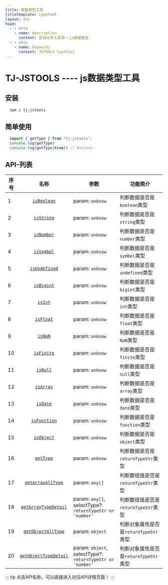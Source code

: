 ```yaml
---
title: 数据类型工具
titleTemplate: typeTool
layout: doc
head:
  - - meta
    - name: description
      content: 前端业务工具库——js数据类型
  - - meta
    - name: keywords
      content: JSTOOLS typeTool
---
```


# TJ-JSTOOLS ---- js数据类型工具

## 安装

```sh
  npm i tj-jstools
```
## 简单使用

```js {1,3}
  import { getType } from "tj-jstools";
  console.log(getType)
  console.log(getType(true)) // boolean
```

## API-列表


| 序号 |    名称     | 参数            | 功能简介                    |
| ---- | :--------------: | --------------- | --------------------------- |
| 1    | [`isBoolean`](./isBoolean.html) | param: `unknow` | 判断数据是否是`boolean`类型 |
| 2    | [`isString`](./isString.html)  | param: `unknow` | 判断数据是否是`string`类型  |
| 3    | [`isNumber`](./isNumber.html)  | param: `unknow` | 判断数据是否是`number`类型  |
| 4    | [`isSymbol`](./isSymbol.html)  | param: `unknow` | 判断数据是否是`symbol`类型  |
| 5    | [`isUndefined`](./isUndefined.html)  | param: `unknow` | 判断数据是否是`undefined`类型  |
| 6    | [`isBigint`](./isBigint.html)  | param: `unknow` | 判断数据是否是`bigint`类型  |
| 7    | [`isInt`](./isInt.html)  | param: `unknow` | 判断数据是否是`int`类型  |
| 8    | [`isFloat`](./isFloat.html)  | param: `unknow` | 判断数据是否是`float`类型  |
| 9    | [`isNaN`](./isNaN.html)  | param: `unknow` | 判断数据是否是`NaN`类型  |
| 10    | [`isFinite`](./isFinite.html)  | param: `unknow` | 判断数据是否是`finite`类型  |
| 11   | [`isNull`](./isNull.html)  | param: `unknow` | 判断数据是否是`null`类型  |
| 12   | [`isArray`](./isArray.html)  | param: `unknow` | 判断数据是否是`array`类型  |
| 13   | [`isDate`](./isDate.html)  | param: `unknow` | 判断数据是否是`date`类型  |
| 14   | [`isFunction`](./isFunction.html)  | param: `unknow` | 判断数据是否是`function`类型  |
| 15   | [`isObject`](./isObject.html)  | param: `unknow` | 判断数据是否是`object`类型  |
| 16   | [`getType`](./getType.html)  | param: `unknow` | 判断数据是否是`returnTypeStr`类型  |
| 17   | [`getArrayAllType`](./getArrayAllType.html)  | param: `any[]` | 判断数组值是否是`returnTypeStr`类型  |
| 18   | [`getArrayTypeDetail`](./getArrayTypeDetail.html)  | param: `any[]`, <br/> selectType?: `returnTypeStr or 'number'` | 判断数组值是否是`returnTypeStr`类型  |
| 19   | [`getObjectAllType`](./getObjectAllType.html)  | param: `object` | 判断对象属性是否是`returnTypeStr`类型  |
| 20   | [`getObjectTypeDetail`](./getObjectTypeDetail.html)  | param: `object`, <br/> selectType?: `returnTypeStr or 'number'` | 判断对象属性是否是`returnTypeStr`类型  |

::: tip
点击API名称，可以直接进入对应API详情页面！
:::
